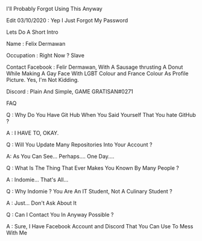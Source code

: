 I'll Probably Forgot Using This Anyway

Edit 03/10/2020 : Yep I Just Forgot My Password

Lets Do A Short Intro

Name : Felix Dermawan

Occupation : Right Now ? Slave

Contact
Facebook : Felir Dermawan, With A Sausage thrusting A Donut While Making A Gay Face With LGBT Colour and France Colour As Profile Picture. Yes, I'm Not Kidding.

Discord : Plain And Simple, GAME GRATISAN#0271

FAQ

Q : Why Do You Have Git Hub When You Said Yourself That You hate GitHub ?

A : I HAVE TO, OKAY.

Q : Will You Update Many Repositories Into Your Account ?

A: As You Can See... Perhaps.... One Day....

Q : What Is The Thing That Ever Makes You Known By Many People ?

A : Indomie... That's All...

Q : Why Indomie ? You Are An IT Student, Not A Culinary Student ?

A : Just... Don't Ask About It

Q : Can I Contact You In Anyway Possible ?

A : Sure, I Have Facebook Account and Discord That You Can Use To Mess With Me
